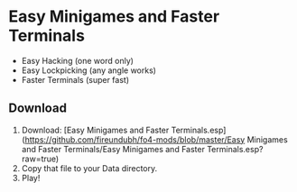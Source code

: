 # Easy Minigames and Faster Terminals

* Easy Hacking (one word only)
* Easy Lockpicking (any angle works)
* Faster Terminals (super fast)

## Download

1. Download: [Easy Minigames and Faster Terminals.esp](https://github.com/fireundubh/fo4-mods/blob/master/Easy Minigames and Faster Terminals/Easy Minigames and Faster Terminals.esp?raw=true)
2. Copy that file to your Data directory.
3. Play!